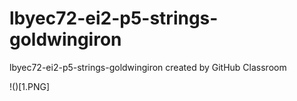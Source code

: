 # lbyec72-ei2-p5-strings-goldwingiron
lbyec72-ei2-p5-strings-goldwingiron created by GitHub Classroom
 
!()[1.PNG]
